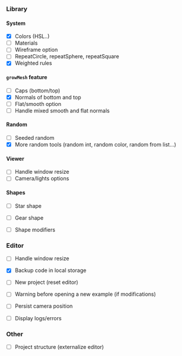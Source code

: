 ### Library

#### System

* [x] Colors (HSL..)
* [ ] Materials
* [ ] Wireframe option
* [ ] RepeatCircle, repeatSphere, repeatSquare
* [x] Weighted rules

#### `growMesh` feature

* [ ] Caps (bottom/top)
* [x] Normals of bottom and top
* [ ] Flat/smooth option
* [ ] Handle mixed smooth and flat normals

#### Random

* [ ] Seeded random
* [x] More random tools (random int, random color, random from list...)

#### Viewer

* [ ] Handle window resize
* [ ] Camera/lights options

#### Shapes

* [ ] Star shape
* [ ] Gear shape
* [ ] Shape modifiers


### Editor

* [ ] Handle window resize
* [x] Backup code in local storage
* [ ] New project (reset editor)
* [ ] Warning before opening a new example (if modifications)
* [ ] Persist camera position
* [ ] Display logs/errors


### Other

* [ ] Project structure (externalize editor)
